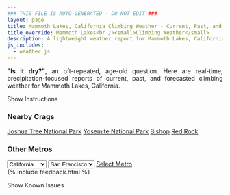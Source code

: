 ```yaml
---
### THIS FILE IS AUTO-GENERATED - DO NOT EDIT ###
layout: page
title: Mammoth Lakes, California Climbing Weather - Current, Past, and Forecasted Report
title_override: Mammoth Lakes<br /><small>Climbing Weather</small>
description: A lightweight weather report for Mammoth Lakes, California. Optimized for slow internet connections.
js_includes:
  - weather.js
---
```


<section class="measure center lh-copy f5-ns f6 ph2 mv4" style="text-align: justify;">
<strong>"Is it dry?"</strong>, an oft-repeated, age-old question. Here are real-time,
precipitation-focused reports of current, past, and forecasted climbing weather for Mammoth Lakes, California.
</section>

<p id="settings-toggle" class="mw5 b center tc hover-light-red black-70 pointer">Show Instructions</p>
<section id="settings" class="overflow-hidden" style="display:none;">
    <div class="mv2 ph2 center">
        <div class="fn f6 tc pv2">
            <p class="measure lh-copy center"><strong>Show/hide hourly forecasts</strong> by clicking the desired day.</p>
            <hr class="mw5 p0 mv2 o-60 b0 bt b--light-red light-red bg-light-red">
            <p class="measure lh-copy center"><strong>Current and Past conditions</strong> are measured by the nearest weather station. <strong>Forecast conditions</strong> are calculated and polled separately.</p>
            <hr class="mw5 p0 mv2 o-60 b0 bt b--light-red light-red bg-light-red">
            <p class="measure lh-copy center"><strong>Having issues?</strong> Try <a id="clear-cache" class="no-underline relative fancy-link light-red hover-light-red" href="#">clearing the local cache</a>.</p>
            <hr class="mw5 p0 mv2 o-60 b0 bt b--light-red light-red bg-light-red">
            <p class="measure lh-copy center">Weather data sourced from <a class="no-underline fancy-link relative light-red" target="_blank" href="https://www.weather.gov/documentation/services-web-api">weather.gov</a>.</p>
        </div>
    </div>
</section>
<section id="weather" data-crag="mammoth-lakes-california" class="mv4-ns mv3 ph2 center"></section>
<section id="nearby" class="tc lh-copy">
  <h3>Nearby Crags</h3>
<a class="nowrap no-underline fancy-link relative light-red mh3" href="/crags/joshua-tree-national-park-california-weather.html">Joshua Tree National Park</a>
<a class="nowrap no-underline fancy-link relative light-red mh3" href="/crags/yosemite-national-park-california-weather.html">Yosemite National Park</a>
<a class="nowrap no-underline fancy-link relative light-red mh3" href="/crags/bishop-california-weather.html">Bishop</a>
<a class="nowrap no-underline fancy-link relative light-red mh3" href="/crags/red-rock-nevada-weather.html">Red Rock</a>
</section>
<section id="nearby" class="tc lh-copy">
  <h3>Other Metros</h3>
  <select class="ma1 bg-near-white pa2" id="stateSel">
    <option value="Texas">Texas</option>
    <option value="Washington">Washington</option>
    <option value="Colorado">Colorado</option>
    <option value="Tennessee">Tennessee</option>
    <option value="Utah">Utah</option>
    <option value="California" selected>California</option>
  </select>
  <select class="ma1 bg-near-white pa2" id="citySel">
    <option value="San Francisco" selected>San Francisco</option>
    <option value="Los Angeles">Los Angeles</option>
  </select>
  <a id="selectMetro" class="f6 link dim ph3 pv2 ma1 dib white bg-light-red" href="/crags/san-francisco-california-weather.html">Select Metro</a>
  <script>
    var states = [];
    states["Texas"] = "Austin"
    states["Washington"] = "Seattle"
    states["Colorado"] = "Denver"
    states["Tennessee"] = "Nashville"
    states["Utah"] = "Salt Lake City"
    states["California"] = "San Francisco|Los Angeles"
  </script>
</section>
{% include feedback.html %}
<p id="issues-toggle" class="mw5 b center tc hover-light-red black-70 pointer">Show Known Issues</p>
<section id="issues" class="overflow-hidden tc f6">
</section>

<script>
  var weekly_REV_58_16 = {"updated":"2023-01-13T07:51:10+00:00","units":"us","forecastGenerator":"BaselineForecastGenerator","generatedAt":"2023-01-13T08:35:14+00:00","updateTime":"2023-01-13T07:51:10+00:00","validTimes":"2023-01-13T01:00:00+00:00/P7DT3H","elevation":{"unitCode":"wmoUnit:m","value":2411.8824},"periods":[{"number":1,"name":"Overnight","startTime":"2023-01-13T00:00:00-08:00","endTime":"2023-01-13T06:00:00-08:00","isDaytime":false,"temperature":28,"temperatureUnit":"F","temperatureTrend":null,"windSpeed":"10 to 15 mph","windDirection":"SW","icon":"https://api.weather.gov/icons/land/night/bkn?size=medium","shortForecast":"Mostly Cloudy","detailedForecast":"Mostly cloudy, with a low around 28. Southwest wind 10 to 15 mph, with gusts as high as 25 mph."},{"number":2,"name":"Friday","startTime":"2023-01-13T06:00:00-08:00","endTime":"2023-01-13T18:00:00-08:00","isDaytime":true,"temperature":40,"temperatureUnit":"F","temperatureTrend":"falling","windSpeed":"15 to 20 mph","windDirection":"SW","icon":"https://api.weather.gov/icons/land/day/snow,20/snow,60?size=medium","shortForecast":"Light Snow Likely","detailedForecast":"Snow likely after 10am. Partly sunny. High near 40, with temperatures falling to around 32 in the afternoon. Southwest wind 15 to 20 mph, with gusts as high as 35 mph. Chance of precipitation is 60%. New snow accumulation of 1 to 2 inches possible."},{"number":3,"name":"Friday Night","startTime":"2023-01-13T18:00:00-08:00","endTime":"2023-01-14T06:00:00-08:00","isDaytime":false,"temperature":25,"temperatureUnit":"F","temperatureTrend":null,"windSpeed":"20 to 25 mph","windDirection":"SW","icon":"https://api.weather.gov/icons/land/night/snow,60?size=medium","shortForecast":"Light Snow Likely","detailedForecast":"Snow likely. Mostly cloudy, with a low around 25. Southwest wind 20 to 25 mph, with gusts as high as 40 mph. Chance of precipitation is 60%. New snow accumulation of 2 to 4 inches possible."},{"number":4,"name":"Saturday","startTime":"2023-01-14T06:00:00-08:00","endTime":"2023-01-14T18:00:00-08:00","isDaytime":true,"temperature":34,"temperatureUnit":"F","temperatureTrend":null,"windSpeed":"15 to 20 mph","windDirection":"SW","icon":"https://api.weather.gov/icons/land/day/snow,80/snow,90?size=medium","shortForecast":"Heavy Snow","detailedForecast":"Snow. Mostly cloudy, with a high near 34. Southwest wind 15 to 20 mph, with gusts as high as 35 mph. Chance of precipitation is 90%. New snow accumulation of 10 to 14 inches possible."},{"number":5,"name":"Saturday Night","startTime":"2023-01-14T18:00:00-08:00","endTime":"2023-01-15T06:00:00-08:00","isDaytime":false,"temperature":19,"temperatureUnit":"F","temperatureTrend":null,"windSpeed":"15 to 20 mph","windDirection":"SW","icon":"https://api.weather.gov/icons/land/night/snow,90/snow,70?size=medium","shortForecast":"Heavy Snow","detailedForecast":"Snow. Mostly cloudy, with a low around 19. Southwest wind 15 to 20 mph, with gusts as high as 35 mph. Chance of precipitation is 90%. New snow accumulation of 6 to 10 inches possible."},{"number":6,"name":"Sunday","startTime":"2023-01-15T06:00:00-08:00","endTime":"2023-01-15T18:00:00-08:00","isDaytime":true,"temperature":29,"temperatureUnit":"F","temperatureTrend":null,"windSpeed":"15 to 20 mph","windDirection":"SW","icon":"https://api.weather.gov/icons/land/day/snow,70?size=medium","shortForecast":"Light Snow Likely","detailedForecast":"Snow likely. Mostly cloudy, with a high near 29. Southwest wind 15 to 20 mph, with gusts as high as 35 mph. Chance of precipitation is 70%. New snow accumulation of 1 to 3 inches possible."},{"number":7,"name":"Sunday Night","startTime":"2023-01-15T18:00:00-08:00","endTime":"2023-01-16T06:00:00-08:00","isDaytime":false,"temperature":21,"temperatureUnit":"F","temperatureTrend":null,"windSpeed":"15 to 20 mph","windDirection":"SW","icon":"https://api.weather.gov/icons/land/night/snow,80?size=medium","shortForecast":"Heavy Snow","detailedForecast":"Snow. Mostly cloudy, with a low around 21. Chance of precipitation is 80%. New snow accumulation of 8 to 12 inches possible."},{"number":8,"name":"M.L. King Jr. Day","startTime":"2023-01-16T06:00:00-08:00","endTime":"2023-01-16T18:00:00-08:00","isDaytime":true,"temperature":31,"temperatureUnit":"F","temperatureTrend":null,"windSpeed":"15 to 20 mph","windDirection":"SW","icon":"https://api.weather.gov/icons/land/day/snow?size=medium","shortForecast":"Heavy Snow","detailedForecast":"Snow. Mostly cloudy, with a high near 31. New snow accumulation of 8 to 12 inches possible."},{"number":9,"name":"Monday Night","startTime":"2023-01-16T18:00:00-08:00","endTime":"2023-01-17T06:00:00-08:00","isDaytime":false,"temperature":16,"temperatureUnit":"F","temperatureTrend":null,"windSpeed":"10 to 15 mph","windDirection":"SW","icon":"https://api.weather.gov/icons/land/night/snow?size=medium","shortForecast":"Snow Likely","detailedForecast":"Snow likely. Mostly cloudy, with a low around 16. New snow accumulation of 1 to 2 inches possible."},{"number":10,"name":"Tuesday","startTime":"2023-01-17T06:00:00-08:00","endTime":"2023-01-17T18:00:00-08:00","isDaytime":true,"temperature":30,"temperatureUnit":"F","temperatureTrend":null,"windSpeed":"10 mph","windDirection":"W","icon":"https://api.weather.gov/icons/land/day/snow?size=medium","shortForecast":"Chance Light Snow","detailedForecast":"A chance of snow before 4pm. Partly sunny, with a high near 30."},{"number":11,"name":"Tuesday Night","startTime":"2023-01-17T18:00:00-08:00","endTime":"2023-01-18T06:00:00-08:00","isDaytime":false,"temperature":13,"temperatureUnit":"F","temperatureTrend":null,"windSpeed":"10 mph","windDirection":"SW","icon":"https://api.weather.gov/icons/land/night/sct/snow?size=medium","shortForecast":"Partly Cloudy then Slight Chance Light Snow","detailedForecast":"A slight chance of snow after 4am. Partly cloudy, with a low around 13."},{"number":12,"name":"Wednesday","startTime":"2023-01-18T06:00:00-08:00","endTime":"2023-01-18T18:00:00-08:00","isDaytime":true,"temperature":33,"temperatureUnit":"F","temperatureTrend":null,"windSpeed":"10 to 15 mph","windDirection":"SW","icon":"https://api.weather.gov/icons/land/day/snow?size=medium","shortForecast":"Chance Light Snow","detailedForecast":"A chance of snow. Partly sunny, with a high near 33. New snow accumulation of less than one inch possible."},{"number":13,"name":"Wednesday Night","startTime":"2023-01-18T18:00:00-08:00","endTime":"2023-01-19T06:00:00-08:00","isDaytime":false,"temperature":15,"temperatureUnit":"F","temperatureTrend":null,"windSpeed":"10 to 15 mph","windDirection":"SW","icon":"https://api.weather.gov/icons/land/night/snow?size=medium","shortForecast":"Chance Light Snow","detailedForecast":"A chance of snow. Mostly cloudy, with a low around 15."},{"number":14,"name":"Thursday","startTime":"2023-01-19T06:00:00-08:00","endTime":"2023-01-19T18:00:00-08:00","isDaytime":true,"temperature":31,"temperatureUnit":"F","temperatureTrend":null,"windSpeed":"10 to 15 mph","windDirection":"W","icon":"https://api.weather.gov/icons/land/day/snow/sct?size=medium","shortForecast":"Slight Chance Light Snow then Mostly Sunny","detailedForecast":"A slight chance of snow before 10am. Mostly sunny, with a high near 31."}]}
  var hourly_REV_58_16 = {"@context":["https://geojson.org/geojson-ld/geojson-context.jsonld",{"@version":"1.1","wx":"https://api.weather.gov/ontology#","geo":"http://www.opengis.net/ont/geosparql#","unit":"http://codes.wmo.int/common/unit/","@vocab":"https://api.weather.gov/ontology#"}],"type":"Feature","geometry":{"type":"Polygon","coordinates":[[[-118.9841824,37.6465059],[-118.9792353,37.6245903],[-118.9515481,37.6285075],[-118.9564896,37.650423499999995],[-118.9841824,37.6465059]]]},"properties":{"updated":"2023-01-13T07:51:10+00:00","units":"us","forecastGenerator":"HourlyForecastGenerator","generatedAt":"2023-01-13T08:35:15+00:00","updateTime":"2023-01-13T07:51:10+00:00","validTimes":"2023-01-13T01:00:00+00:00/P7DT3H","elevation":{"unitCode":"wmoUnit:m","value":2411.8824},"periods":[{"number":1,"name":"","startTime":"2023-01-13T00:00:00-08:00","endTime":"2023-01-13T01:00:00-08:00","isDaytime":false,"temperature":29,"temperatureUnit":"F","temperatureTrend":null,"windSpeed":"10 mph","windDirection":"W","icon":"https://api.weather.gov/icons/land/night/bkn?size=small","shortForecast":"Mostly Cloudy","detailedForecast":""},{"number":2,"name":"","startTime":"2023-01-13T01:00:00-08:00","endTime":"2023-01-13T02:00:00-08:00","isDaytime":false,"temperature":30,"temperatureUnit":"F","temperatureTrend":null,"windSpeed":"15 mph","windDirection":"SW","icon":"https://api.weather.gov/icons/land/night/bkn?size=small","shortForecast":"Mostly Cloudy","detailedForecast":""},{"number":3,"name":"","startTime":"2023-01-13T02:00:00-08:00","endTime":"2023-01-13T03:00:00-08:00","isDaytime":false,"temperature":31,"temperatureUnit":"F","temperatureTrend":null,"windSpeed":"15 mph","windDirection":"SW","icon":"https://api.weather.gov/icons/land/night/bkn?size=small","shortForecast":"Mostly Cloudy","detailedForecast":""},{"number":4,"name":"","startTime":"2023-01-13T03:00:00-08:00","endTime":"2023-01-13T04:00:00-08:00","isDaytime":false,"temperature":30,"temperatureUnit":"F","temperatureTrend":null,"windSpeed":"15 mph","windDirection":"SW","icon":"https://api.weather.gov/icons/land/night/bkn?size=small","shortForecast":"Mostly Cloudy","detailedForecast":""},{"number":5,"name":"","startTime":"2023-01-13T04:00:00-08:00","endTime":"2023-01-13T05:00:00-08:00","isDaytime":false,"temperature":32,"temperatureUnit":"F","temperatureTrend":null,"windSpeed":"15 mph","windDirection":"SW","icon":"https://api.weather.gov/icons/land/night/bkn?size=small","shortForecast":"Mostly Cloudy","detailedForecast":""},{"number":6,"name":"","startTime":"2023-01-13T05:00:00-08:00","endTime":"2023-01-13T06:00:00-08:00","isDaytime":false,"temperature":31,"temperatureUnit":"F","temperatureTrend":null,"windSpeed":"15 mph","windDirection":"SW","icon":"https://api.weather.gov/icons/land/night/bkn?size=small","shortForecast":"Mostly Cloudy","detailedForecast":""},{"number":7,"name":"","startTime":"2023-01-13T06:00:00-08:00","endTime":"2023-01-13T07:00:00-08:00","isDaytime":true,"temperature":31,"temperatureUnit":"F","temperatureTrend":null,"windSpeed":"15 mph","windDirection":"SW","icon":"https://api.weather.gov/icons/land/day/bkn?size=small","shortForecast":"Partly Sunny","detailedForecast":""},{"number":8,"name":"","startTime":"2023-01-13T07:00:00-08:00","endTime":"2023-01-13T08:00:00-08:00","isDaytime":true,"temperature":31,"temperatureUnit":"F","temperatureTrend":null,"windSpeed":"15 mph","windDirection":"SW","icon":"https://api.weather.gov/icons/land/day/bkn?size=small","shortForecast":"Partly Sunny","detailedForecast":""},{"number":9,"name":"","startTime":"2023-01-13T08:00:00-08:00","endTime":"2023-01-13T09:00:00-08:00","isDaytime":true,"temperature":32,"temperatureUnit":"F","temperatureTrend":null,"windSpeed":"15 mph","windDirection":"SW","icon":"https://api.weather.gov/icons/land/day/bkn?size=small","shortForecast":"Partly Sunny","detailedForecast":""},{"number":10,"name":"","startTime":"2023-01-13T09:00:00-08:00","endTime":"2023-01-13T10:00:00-08:00","isDaytime":true,"temperature":35,"temperatureUnit":"F","temperatureTrend":null,"windSpeed":"15 mph","windDirection":"SW","icon":"https://api.weather.gov/icons/land/day/bkn?size=small","shortForecast":"Partly Sunny","detailedForecast":""},{"number":11,"name":"","startTime":"2023-01-13T10:00:00-08:00","endTime":"2023-01-13T11:00:00-08:00","isDaytime":true,"temperature":38,"temperatureUnit":"F","temperatureTrend":null,"windSpeed":"20 mph","windDirection":"SW","icon":"https://api.weather.gov/icons/land/day/snow?size=small","shortForecast":"Slight Chance Light Snow","detailedForecast":""},{"number":12,"name":"","startTime":"2023-01-13T11:00:00-08:00","endTime":"2023-01-13T12:00:00-08:00","isDaytime":true,"temperature":38,"temperatureUnit":"F","temperatureTrend":null,"windSpeed":"20 mph","windDirection":"SW","icon":"https://api.weather.gov/icons/land/day/snow?size=small","shortForecast":"Slight Chance Light Snow","detailedForecast":""},{"number":13,"name":"","startTime":"2023-01-13T12:00:00-08:00","endTime":"2023-01-13T13:00:00-08:00","isDaytime":true,"temperature":38,"temperatureUnit":"F","temperatureTrend":null,"windSpeed":"20 mph","windDirection":"SW","icon":"https://api.weather.gov/icons/land/day/snow?size=small","shortForecast":"Slight Chance Light Snow","detailedForecast":""},{"number":14,"name":"","startTime":"2023-01-13T13:00:00-08:00","endTime":"2023-01-13T14:00:00-08:00","isDaytime":true,"temperature":39,"temperatureUnit":"F","temperatureTrend":null,"windSpeed":"20 mph","windDirection":"SW","icon":"https://api.weather.gov/icons/land/day/snow?size=small","shortForecast":"Chance Light Snow","detailedForecast":""},{"number":15,"name":"","startTime":"2023-01-13T14:00:00-08:00","endTime":"2023-01-13T15:00:00-08:00","isDaytime":true,"temperature":37,"temperatureUnit":"F","temperatureTrend":null,"windSpeed":"20 mph","windDirection":"SW","icon":"https://api.weather.gov/icons/land/day/snow?size=small","shortForecast":"Chance Light Snow","detailedForecast":""},{"number":16,"name":"","startTime":"2023-01-13T15:00:00-08:00","endTime":"2023-01-13T16:00:00-08:00","isDaytime":true,"temperature":37,"temperatureUnit":"F","temperatureTrend":null,"windSpeed":"20 mph","windDirection":"SW","icon":"https://api.weather.gov/icons/land/day/snow?size=small","shortForecast":"Chance Light Snow","detailedForecast":""},{"number":17,"name":"","startTime":"2023-01-13T16:00:00-08:00","endTime":"2023-01-13T17:00:00-08:00","isDaytime":true,"temperature":35,"temperatureUnit":"F","temperatureTrend":null,"windSpeed":"20 mph","windDirection":"SW","icon":"https://api.weather.gov/icons/land/day/snow?size=small","shortForecast":"Light Snow Likely","detailedForecast":""},{"number":18,"name":"","startTime":"2023-01-13T17:00:00-08:00","endTime":"2023-01-13T18:00:00-08:00","isDaytime":true,"temperature":32,"temperatureUnit":"F","temperatureTrend":null,"windSpeed":"20 mph","windDirection":"SW","icon":"https://api.weather.gov/icons/land/day/snow?size=small","shortForecast":"Light Snow Likely","detailedForecast":""},{"number":19,"name":"","startTime":"2023-01-13T18:00:00-08:00","endTime":"2023-01-13T19:00:00-08:00","isDaytime":false,"temperature":31,"temperatureUnit":"F","temperatureTrend":null,"windSpeed":"20 mph","windDirection":"SW","icon":"https://api.weather.gov/icons/land/night/snow?size=small","shortForecast":"Light Snow Likely","detailedForecast":""},{"number":20,"name":"","startTime":"2023-01-13T19:00:00-08:00","endTime":"2023-01-13T20:00:00-08:00","isDaytime":false,"temperature":30,"temperatureUnit":"F","temperatureTrend":null,"windSpeed":"20 mph","windDirection":"SW","icon":"https://api.weather.gov/icons/land/night/snow?size=small","shortForecast":"Light Snow Likely","detailedForecast":""},{"number":21,"name":"","startTime":"2023-01-13T20:00:00-08:00","endTime":"2023-01-13T21:00:00-08:00","isDaytime":false,"temperature":30,"temperatureUnit":"F","temperatureTrend":null,"windSpeed":"20 mph","windDirection":"SW","icon":"https://api.weather.gov/icons/land/night/snow?size=small","shortForecast":"Light Snow Likely","detailedForecast":""},{"number":22,"name":"","startTime":"2023-01-13T21:00:00-08:00","endTime":"2023-01-13T22:00:00-08:00","isDaytime":false,"temperature":30,"temperatureUnit":"F","temperatureTrend":null,"windSpeed":"20 mph","windDirection":"SW","icon":"https://api.weather.gov/icons/land/night/snow?size=small","shortForecast":"Light Snow Likely","detailedForecast":""},{"number":23,"name":"","startTime":"2023-01-13T22:00:00-08:00","endTime":"2023-01-13T23:00:00-08:00","isDaytime":false,"temperature":30,"temperatureUnit":"F","temperatureTrend":null,"windSpeed":"25 mph","windDirection":"SW","icon":"https://api.weather.gov/icons/land/night/snow?size=small","shortForecast":"Chance Light Snow","detailedForecast":""},{"number":24,"name":"","startTime":"2023-01-13T23:00:00-08:00","endTime":"2023-01-14T00:00:00-08:00","isDaytime":false,"temperature":30,"temperatureUnit":"F","temperatureTrend":null,"windSpeed":"25 mph","windDirection":"SW","icon":"https://api.weather.gov/icons/land/night/snow?size=small","shortForecast":"Chance Light Snow","detailedForecast":""},{"number":25,"name":"","startTime":"2023-01-14T00:00:00-08:00","endTime":"2023-01-14T01:00:00-08:00","isDaytime":false,"temperature":29,"temperatureUnit":"F","temperatureTrend":null,"windSpeed":"25 mph","windDirection":"SW","icon":"https://api.weather.gov/icons/land/night/snow?size=small","shortForecast":"Chance Light Snow","detailedForecast":""},{"number":26,"name":"","startTime":"2023-01-14T01:00:00-08:00","endTime":"2023-01-14T02:00:00-08:00","isDaytime":false,"temperature":29,"temperatureUnit":"F","temperatureTrend":null,"windSpeed":"25 mph","windDirection":"SW","icon":"https://api.weather.gov/icons/land/night/snow?size=small","shortForecast":"Chance Light Snow","detailedForecast":""},{"number":27,"name":"","startTime":"2023-01-14T02:00:00-08:00","endTime":"2023-01-14T03:00:00-08:00","isDaytime":false,"temperature":28,"temperatureUnit":"F","temperatureTrend":null,"windSpeed":"25 mph","windDirection":"SW","icon":"https://api.weather.gov/icons/land/night/snow?size=small","shortForecast":"Chance Light Snow","detailedForecast":""},{"number":28,"name":"","startTime":"2023-01-14T03:00:00-08:00","endTime":"2023-01-14T04:00:00-08:00","isDaytime":false,"temperature":28,"temperatureUnit":"F","temperatureTrend":null,"windSpeed":"25 mph","windDirection":"SW","icon":"https://api.weather.gov/icons/land/night/snow?size=small","shortForecast":"Chance Light Snow","detailedForecast":""},{"number":29,"name":"","startTime":"2023-01-14T04:00:00-08:00","endTime":"2023-01-14T05:00:00-08:00","isDaytime":false,"temperature":27,"temperatureUnit":"F","temperatureTrend":null,"windSpeed":"20 mph","windDirection":"SW","icon":"https://api.weather.gov/icons/land/night/snow?size=small","shortForecast":"Light Snow Likely","detailedForecast":""},{"number":30,"name":"","startTime":"2023-01-14T05:00:00-08:00","endTime":"2023-01-14T06:00:00-08:00","isDaytime":false,"temperature":26,"temperatureUnit":"F","temperatureTrend":null,"windSpeed":"20 mph","windDirection":"SW","icon":"https://api.weather.gov/icons/land/night/snow?size=small","shortForecast":"Light Snow Likely","detailedForecast":""},{"number":31,"name":"","startTime":"2023-01-14T06:00:00-08:00","endTime":"2023-01-14T07:00:00-08:00","isDaytime":true,"temperature":26,"temperatureUnit":"F","temperatureTrend":null,"windSpeed":"20 mph","windDirection":"SW","icon":"https://api.weather.gov/icons/land/day/snow?size=small","shortForecast":"Light Snow Likely","detailedForecast":""},{"number":32,"name":"","startTime":"2023-01-14T07:00:00-08:00","endTime":"2023-01-14T08:00:00-08:00","isDaytime":true,"temperature":26,"temperatureUnit":"F","temperatureTrend":null,"windSpeed":"15 mph","windDirection":"SW","icon":"https://api.weather.gov/icons/land/day/snow?size=small","shortForecast":"Light Snow Likely","detailedForecast":""},{"number":33,"name":"","startTime":"2023-01-14T08:00:00-08:00","endTime":"2023-01-14T09:00:00-08:00","isDaytime":true,"temperature":27,"temperatureUnit":"F","temperatureTrend":null,"windSpeed":"15 mph","windDirection":"SW","icon":"https://api.weather.gov/icons/land/day/snow?size=small","shortForecast":"Light Snow Likely","detailedForecast":""},{"number":34,"name":"","startTime":"2023-01-14T09:00:00-08:00","endTime":"2023-01-14T10:00:00-08:00","isDaytime":true,"temperature":29,"temperatureUnit":"F","temperatureTrend":null,"windSpeed":"15 mph","windDirection":"SW","icon":"https://api.weather.gov/icons/land/day/snow?size=small","shortForecast":"Light Snow Likely","detailedForecast":""},{"number":35,"name":"","startTime":"2023-01-14T10:00:00-08:00","endTime":"2023-01-14T11:00:00-08:00","isDaytime":true,"temperature":31,"temperatureUnit":"F","temperatureTrend":null,"windSpeed":"15 mph","windDirection":"SW","icon":"https://api.weather.gov/icons/land/day/snow?size=small","shortForecast":"Heavy Snow","detailedForecast":""},{"number":36,"name":"","startTime":"2023-01-14T11:00:00-08:00","endTime":"2023-01-14T12:00:00-08:00","isDaytime":true,"temperature":32,"temperatureUnit":"F","temperatureTrend":null,"windSpeed":"15 mph","windDirection":"SW","icon":"https://api.weather.gov/icons/land/day/snow?size=small","shortForecast":"Heavy Snow","detailedForecast":""},{"number":37,"name":"","startTime":"2023-01-14T12:00:00-08:00","endTime":"2023-01-14T13:00:00-08:00","isDaytime":true,"temperature":34,"temperatureUnit":"F","temperatureTrend":null,"windSpeed":"15 mph","windDirection":"SW","icon":"https://api.weather.gov/icons/land/day/snow?size=small","shortForecast":"Heavy Snow","detailedForecast":""},{"number":38,"name":"","startTime":"2023-01-14T13:00:00-08:00","endTime":"2023-01-14T14:00:00-08:00","isDaytime":true,"temperature":34,"temperatureUnit":"F","temperatureTrend":null,"windSpeed":"20 mph","windDirection":"SW","icon":"https://api.weather.gov/icons/land/day/snow?size=small","shortForecast":"Heavy Snow","detailedForecast":""},{"number":39,"name":"","startTime":"2023-01-14T14:00:00-08:00","endTime":"2023-01-14T15:00:00-08:00","isDaytime":true,"temperature":34,"temperatureUnit":"F","temperatureTrend":null,"windSpeed":"20 mph","windDirection":"SW","icon":"https://api.weather.gov/icons/land/day/snow?size=small","shortForecast":"Heavy Snow","detailedForecast":""},{"number":40,"name":"","startTime":"2023-01-14T15:00:00-08:00","endTime":"2023-01-14T16:00:00-08:00","isDaytime":true,"temperature":33,"temperatureUnit":"F","temperatureTrend":null,"windSpeed":"20 mph","windDirection":"SW","icon":"https://api.weather.gov/icons/land/day/snow?size=small","shortForecast":"Heavy Snow","detailedForecast":""},{"number":41,"name":"","startTime":"2023-01-14T16:00:00-08:00","endTime":"2023-01-14T17:00:00-08:00","isDaytime":true,"temperature":32,"temperatureUnit":"F","temperatureTrend":null,"windSpeed":"15 mph","windDirection":"SW","icon":"https://api.weather.gov/icons/land/day/snow?size=small","shortForecast":"Heavy Snow","detailedForecast":""},{"number":42,"name":"","startTime":"2023-01-14T17:00:00-08:00","endTime":"2023-01-14T18:00:00-08:00","isDaytime":true,"temperature":31,"temperatureUnit":"F","temperatureTrend":null,"windSpeed":"15 mph","windDirection":"SW","icon":"https://api.weather.gov/icons/land/day/snow?size=small","shortForecast":"Heavy Snow","detailedForecast":""},{"number":43,"name":"","startTime":"2023-01-14T18:00:00-08:00","endTime":"2023-01-14T19:00:00-08:00","isDaytime":false,"temperature":30,"temperatureUnit":"F","temperatureTrend":null,"windSpeed":"15 mph","windDirection":"SW","icon":"https://api.weather.gov/icons/land/night/snow?size=small","shortForecast":"Heavy Snow","detailedForecast":""},{"number":44,"name":"","startTime":"2023-01-14T19:00:00-08:00","endTime":"2023-01-14T20:00:00-08:00","isDaytime":false,"temperature":29,"temperatureUnit":"F","temperatureTrend":null,"windSpeed":"20 mph","windDirection":"SW","icon":"https://api.weather.gov/icons/land/night/snow?size=small","shortForecast":"Heavy Snow","detailedForecast":""},{"number":45,"name":"","startTime":"2023-01-14T20:00:00-08:00","endTime":"2023-01-14T21:00:00-08:00","isDaytime":false,"temperature":28,"temperatureUnit":"F","temperatureTrend":null,"windSpeed":"20 mph","windDirection":"SW","icon":"https://api.weather.gov/icons/land/night/snow?size=small","shortForecast":"Heavy Snow","detailedForecast":""},{"number":46,"name":"","startTime":"2023-01-14T21:00:00-08:00","endTime":"2023-01-14T22:00:00-08:00","isDaytime":false,"temperature":28,"temperatureUnit":"F","temperatureTrend":null,"windSpeed":"20 mph","windDirection":"SW","icon":"https://api.weather.gov/icons/land/night/snow?size=small","shortForecast":"Heavy Snow","detailedForecast":""},{"number":47,"name":"","startTime":"2023-01-14T22:00:00-08:00","endTime":"2023-01-14T23:00:00-08:00","isDaytime":false,"temperature":27,"temperatureUnit":"F","temperatureTrend":null,"windSpeed":"20 mph","windDirection":"SW","icon":"https://api.weather.gov/icons/land/night/snow?size=small","shortForecast":"Snow Likely","detailedForecast":""},{"number":48,"name":"","startTime":"2023-01-14T23:00:00-08:00","endTime":"2023-01-15T00:00:00-08:00","isDaytime":false,"temperature":26,"temperatureUnit":"F","temperatureTrend":null,"windSpeed":"20 mph","windDirection":"SW","icon":"https://api.weather.gov/icons/land/night/snow?size=small","shortForecast":"Snow Likely","detailedForecast":""},{"number":49,"name":"","startTime":"2023-01-15T00:00:00-08:00","endTime":"2023-01-15T01:00:00-08:00","isDaytime":false,"temperature":26,"temperatureUnit":"F","temperatureTrend":null,"windSpeed":"20 mph","windDirection":"SW","icon":"https://api.weather.gov/icons/land/night/snow?size=small","shortForecast":"Snow Likely","detailedForecast":""},{"number":50,"name":"","startTime":"2023-01-15T01:00:00-08:00","endTime":"2023-01-15T02:00:00-08:00","isDaytime":false,"temperature":25,"temperatureUnit":"F","temperatureTrend":null,"windSpeed":"20 mph","windDirection":"SW","icon":"https://api.weather.gov/icons/land/night/snow?size=small","shortForecast":"Snow Likely","detailedForecast":""},{"number":51,"name":"","startTime":"2023-01-15T02:00:00-08:00","endTime":"2023-01-15T03:00:00-08:00","isDaytime":false,"temperature":24,"temperatureUnit":"F","temperatureTrend":null,"windSpeed":"20 mph","windDirection":"SW","icon":"https://api.weather.gov/icons/land/night/snow?size=small","shortForecast":"Snow Likely","detailedForecast":""},{"number":52,"name":"","startTime":"2023-01-15T03:00:00-08:00","endTime":"2023-01-15T04:00:00-08:00","isDaytime":false,"temperature":24,"temperatureUnit":"F","temperatureTrend":null,"windSpeed":"20 mph","windDirection":"SW","icon":"https://api.weather.gov/icons/land/night/snow?size=small","shortForecast":"Snow Likely","detailedForecast":""},{"number":53,"name":"","startTime":"2023-01-15T04:00:00-08:00","endTime":"2023-01-15T05:00:00-08:00","isDaytime":false,"temperature":23,"temperatureUnit":"F","temperatureTrend":null,"windSpeed":"20 mph","windDirection":"SW","icon":"https://api.weather.gov/icons/land/night/snow?size=small","shortForecast":"Light Snow Likely","detailedForecast":""},{"number":54,"name":"","startTime":"2023-01-15T05:00:00-08:00","endTime":"2023-01-15T06:00:00-08:00","isDaytime":false,"temperature":22,"temperatureUnit":"F","temperatureTrend":null,"windSpeed":"20 mph","windDirection":"SW","icon":"https://api.weather.gov/icons/land/night/snow?size=small","shortForecast":"Light Snow Likely","detailedForecast":""},{"number":55,"name":"","startTime":"2023-01-15T06:00:00-08:00","endTime":"2023-01-15T07:00:00-08:00","isDaytime":true,"temperature":20,"temperatureUnit":"F","temperatureTrend":null,"windSpeed":"20 mph","windDirection":"SW","icon":"https://api.weather.gov/icons/land/day/snow?size=small","shortForecast":"Light Snow Likely","detailedForecast":""},{"number":56,"name":"","startTime":"2023-01-15T07:00:00-08:00","endTime":"2023-01-15T08:00:00-08:00","isDaytime":true,"temperature":20,"temperatureUnit":"F","temperatureTrend":null,"windSpeed":"20 mph","windDirection":"SW","icon":"https://api.weather.gov/icons/land/day/snow?size=small","shortForecast":"Light Snow Likely","detailedForecast":""},{"number":57,"name":"","startTime":"2023-01-15T08:00:00-08:00","endTime":"2023-01-15T09:00:00-08:00","isDaytime":true,"temperature":21,"temperatureUnit":"F","temperatureTrend":null,"windSpeed":"20 mph","windDirection":"SW","icon":"https://api.weather.gov/icons/land/day/snow?size=small","shortForecast":"Light Snow Likely","detailedForecast":""},{"number":58,"name":"","startTime":"2023-01-15T09:00:00-08:00","endTime":"2023-01-15T10:00:00-08:00","isDaytime":true,"temperature":24,"temperatureUnit":"F","temperatureTrend":null,"windSpeed":"20 mph","windDirection":"SW","icon":"https://api.weather.gov/icons/land/day/snow?size=small","shortForecast":"Light Snow Likely","detailedForecast":""},{"number":59,"name":"","startTime":"2023-01-15T10:00:00-08:00","endTime":"2023-01-15T11:00:00-08:00","isDaytime":true,"temperature":26,"temperatureUnit":"F","temperatureTrend":null,"windSpeed":"15 mph","windDirection":"SW","icon":"https://api.weather.gov/icons/land/day/snow?size=small","shortForecast":"Light Snow Likely","detailedForecast":""},{"number":60,"name":"","startTime":"2023-01-15T11:00:00-08:00","endTime":"2023-01-15T12:00:00-08:00","isDaytime":true,"temperature":28,"temperatureUnit":"F","temperatureTrend":null,"windSpeed":"15 mph","windDirection":"SW","icon":"https://api.weather.gov/icons/land/day/snow?size=small","shortForecast":"Light Snow Likely","detailedForecast":""},{"number":61,"name":"","startTime":"2023-01-15T12:00:00-08:00","endTime":"2023-01-15T13:00:00-08:00","isDaytime":true,"temperature":29,"temperatureUnit":"F","temperatureTrend":null,"windSpeed":"15 mph","windDirection":"SW","icon":"https://api.weather.gov/icons/land/day/snow?size=small","shortForecast":"Light Snow Likely","detailedForecast":""},{"number":62,"name":"","startTime":"2023-01-15T13:00:00-08:00","endTime":"2023-01-15T14:00:00-08:00","isDaytime":true,"temperature":29,"temperatureUnit":"F","temperatureTrend":null,"windSpeed":"20 mph","windDirection":"SW","icon":"https://api.weather.gov/icons/land/day/snow?size=small","shortForecast":"Light Snow Likely","detailedForecast":""},{"number":63,"name":"","startTime":"2023-01-15T14:00:00-08:00","endTime":"2023-01-15T15:00:00-08:00","isDaytime":true,"temperature":28,"temperatureUnit":"F","temperatureTrend":null,"windSpeed":"20 mph","windDirection":"SW","icon":"https://api.weather.gov/icons/land/day/snow?size=small","shortForecast":"Light Snow Likely","detailedForecast":""},{"number":64,"name":"","startTime":"2023-01-15T15:00:00-08:00","endTime":"2023-01-15T16:00:00-08:00","isDaytime":true,"temperature":27,"temperatureUnit":"F","temperatureTrend":null,"windSpeed":"20 mph","windDirection":"SW","icon":"https://api.weather.gov/icons/land/day/snow?size=small","shortForecast":"Light Snow Likely","detailedForecast":""},{"number":65,"name":"","startTime":"2023-01-15T16:00:00-08:00","endTime":"2023-01-15T17:00:00-08:00","isDaytime":true,"temperature":26,"temperatureUnit":"F","temperatureTrend":null,"windSpeed":"15 mph","windDirection":"SW","icon":"https://api.weather.gov/icons/land/day/snow?size=small","shortForecast":"Light Snow Likely","detailedForecast":""},{"number":66,"name":"","startTime":"2023-01-15T17:00:00-08:00","endTime":"2023-01-15T18:00:00-08:00","isDaytime":true,"temperature":25,"temperatureUnit":"F","temperatureTrend":null,"windSpeed":"15 mph","windDirection":"SW","icon":"https://api.weather.gov/icons/land/day/snow?size=small","shortForecast":"Light Snow Likely","detailedForecast":""},{"number":67,"name":"","startTime":"2023-01-15T18:00:00-08:00","endTime":"2023-01-15T19:00:00-08:00","isDaytime":false,"temperature":24,"temperatureUnit":"F","temperatureTrend":null,"windSpeed":"15 mph","windDirection":"SW","icon":"https://api.weather.gov/icons/land/night/snow?size=small","shortForecast":"Light Snow Likely","detailedForecast":""},{"number":68,"name":"","startTime":"2023-01-15T19:00:00-08:00","endTime":"2023-01-15T20:00:00-08:00","isDaytime":false,"temperature":24,"temperatureUnit":"F","temperatureTrend":null,"windSpeed":"15 mph","windDirection":"SW","icon":"https://api.weather.gov/icons/land/night/snow?size=small","shortForecast":"Light Snow Likely","detailedForecast":""},{"number":69,"name":"","startTime":"2023-01-15T20:00:00-08:00","endTime":"2023-01-15T21:00:00-08:00","isDaytime":false,"temperature":24,"temperatureUnit":"F","temperatureTrend":null,"windSpeed":"15 mph","windDirection":"SW","icon":"https://api.weather.gov/icons/land/night/snow?size=small","shortForecast":"Light Snow Likely","detailedForecast":""},{"number":70,"name":"","startTime":"2023-01-15T21:00:00-08:00","endTime":"2023-01-15T22:00:00-08:00","isDaytime":false,"temperature":25,"temperatureUnit":"F","temperatureTrend":null,"windSpeed":"15 mph","windDirection":"SW","icon":"https://api.weather.gov/icons/land/night/snow?size=small","shortForecast":"Light Snow Likely","detailedForecast":""},{"number":71,"name":"","startTime":"2023-01-15T22:00:00-08:00","endTime":"2023-01-15T23:00:00-08:00","isDaytime":false,"temperature":25,"temperatureUnit":"F","temperatureTrend":null,"windSpeed":"15 mph","windDirection":"SW","icon":"https://api.weather.gov/icons/land/night/snow?size=small","shortForecast":"Heavy Snow","detailedForecast":""},{"number":72,"name":"","startTime":"2023-01-15T23:00:00-08:00","endTime":"2023-01-16T00:00:00-08:00","isDaytime":false,"temperature":25,"temperatureUnit":"F","temperatureTrend":null,"windSpeed":"15 mph","windDirection":"SW","icon":"https://api.weather.gov/icons/land/night/snow?size=small","shortForecast":"Heavy Snow","detailedForecast":""},{"number":73,"name":"","startTime":"2023-01-16T00:00:00-08:00","endTime":"2023-01-16T01:00:00-08:00","isDaytime":false,"temperature":25,"temperatureUnit":"F","temperatureTrend":null,"windSpeed":"15 mph","windDirection":"SW","icon":"https://api.weather.gov/icons/land/night/snow?size=small","shortForecast":"Heavy Snow","detailedForecast":""},{"number":74,"name":"","startTime":"2023-01-16T01:00:00-08:00","endTime":"2023-01-16T02:00:00-08:00","isDaytime":false,"temperature":25,"temperatureUnit":"F","temperatureTrend":null,"windSpeed":"15 mph","windDirection":"SW","icon":"https://api.weather.gov/icons/land/night/snow?size=small","shortForecast":"Heavy Snow","detailedForecast":""},{"number":75,"name":"","startTime":"2023-01-16T02:00:00-08:00","endTime":"2023-01-16T03:00:00-08:00","isDaytime":false,"temperature":25,"temperatureUnit":"F","temperatureTrend":null,"windSpeed":"15 mph","windDirection":"SW","icon":"https://api.weather.gov/icons/land/night/snow?size=small","shortForecast":"Heavy Snow","detailedForecast":""},{"number":76,"name":"","startTime":"2023-01-16T03:00:00-08:00","endTime":"2023-01-16T04:00:00-08:00","isDaytime":false,"temperature":26,"temperatureUnit":"F","temperatureTrend":null,"windSpeed":"15 mph","windDirection":"SW","icon":"https://api.weather.gov/icons/land/night/snow?size=small","shortForecast":"Heavy Snow","detailedForecast":""},{"number":77,"name":"","startTime":"2023-01-16T04:00:00-08:00","endTime":"2023-01-16T05:00:00-08:00","isDaytime":false,"temperature":26,"temperatureUnit":"F","temperatureTrend":null,"windSpeed":"20 mph","windDirection":"SW","icon":"https://api.weather.gov/icons/land/night/snow?size=small","shortForecast":"Heavy Snow","detailedForecast":""},{"number":78,"name":"","startTime":"2023-01-16T05:00:00-08:00","endTime":"2023-01-16T06:00:00-08:00","isDaytime":false,"temperature":26,"temperatureUnit":"F","temperatureTrend":null,"windSpeed":"20 mph","windDirection":"SW","icon":"https://api.weather.gov/icons/land/night/snow?size=small","shortForecast":"Heavy Snow","detailedForecast":""},{"number":79,"name":"","startTime":"2023-01-16T06:00:00-08:00","endTime":"2023-01-16T07:00:00-08:00","isDaytime":true,"temperature":25,"temperatureUnit":"F","temperatureTrend":null,"windSpeed":"20 mph","windDirection":"SW","icon":"https://api.weather.gov/icons/land/day/snow?size=small","shortForecast":"Heavy Snow","detailedForecast":""},{"number":80,"name":"","startTime":"2023-01-16T07:00:00-08:00","endTime":"2023-01-16T08:00:00-08:00","isDaytime":true,"temperature":25,"temperatureUnit":"F","temperatureTrend":null,"windSpeed":"20 mph","windDirection":"SW","icon":"https://api.weather.gov/icons/land/day/snow?size=small","shortForecast":"Heavy Snow","detailedForecast":""},{"number":81,"name":"","startTime":"2023-01-16T08:00:00-08:00","endTime":"2023-01-16T09:00:00-08:00","isDaytime":true,"temperature":26,"temperatureUnit":"F","temperatureTrend":null,"windSpeed":"20 mph","windDirection":"SW","icon":"https://api.weather.gov/icons/land/day/snow?size=small","shortForecast":"Heavy Snow","detailedForecast":""},{"number":82,"name":"","startTime":"2023-01-16T09:00:00-08:00","endTime":"2023-01-16T10:00:00-08:00","isDaytime":true,"temperature":28,"temperatureUnit":"F","temperatureTrend":null,"windSpeed":"20 mph","windDirection":"SW","icon":"https://api.weather.gov/icons/land/day/snow?size=small","shortForecast":"Heavy Snow","detailedForecast":""},{"number":83,"name":"","startTime":"2023-01-16T10:00:00-08:00","endTime":"2023-01-16T11:00:00-08:00","isDaytime":true,"temperature":29,"temperatureUnit":"F","temperatureTrend":null,"windSpeed":"20 mph","windDirection":"SW","icon":"https://api.weather.gov/icons/land/day/snow?size=small","shortForecast":"Heavy Snow","detailedForecast":""},{"number":84,"name":"","startTime":"2023-01-16T11:00:00-08:00","endTime":"2023-01-16T12:00:00-08:00","isDaytime":true,"temperature":30,"temperatureUnit":"F","temperatureTrend":null,"windSpeed":"20 mph","windDirection":"SW","icon":"https://api.weather.gov/icons/land/day/snow?size=small","shortForecast":"Heavy Snow","detailedForecast":""},{"number":85,"name":"","startTime":"2023-01-16T12:00:00-08:00","endTime":"2023-01-16T13:00:00-08:00","isDaytime":true,"temperature":30,"temperatureUnit":"F","temperatureTrend":null,"windSpeed":"20 mph","windDirection":"SW","icon":"https://api.weather.gov/icons/land/day/snow?size=small","shortForecast":"Heavy Snow","detailedForecast":""},{"number":86,"name":"","startTime":"2023-01-16T13:00:00-08:00","endTime":"2023-01-16T14:00:00-08:00","isDaytime":true,"temperature":30,"temperatureUnit":"F","temperatureTrend":null,"windSpeed":"20 mph","windDirection":"SW","icon":"https://api.weather.gov/icons/land/day/snow?size=small","shortForecast":"Heavy Snow","detailedForecast":""},{"number":87,"name":"","startTime":"2023-01-16T14:00:00-08:00","endTime":"2023-01-16T15:00:00-08:00","isDaytime":true,"temperature":30,"temperatureUnit":"F","temperatureTrend":null,"windSpeed":"20 mph","windDirection":"SW","icon":"https://api.weather.gov/icons/land/day/snow?size=small","shortForecast":"Heavy Snow","detailedForecast":""},{"number":88,"name":"","startTime":"2023-01-16T15:00:00-08:00","endTime":"2023-01-16T16:00:00-08:00","isDaytime":true,"temperature":29,"temperatureUnit":"F","temperatureTrend":null,"windSpeed":"20 mph","windDirection":"SW","icon":"https://api.weather.gov/icons/land/day/snow?size=small","shortForecast":"Heavy Snow","detailedForecast":""},{"number":89,"name":"","startTime":"2023-01-16T16:00:00-08:00","endTime":"2023-01-16T17:00:00-08:00","isDaytime":true,"temperature":28,"temperatureUnit":"F","temperatureTrend":null,"windSpeed":"15 mph","windDirection":"SW","icon":"https://api.weather.gov/icons/land/day/snow?size=small","shortForecast":"Snow Likely","detailedForecast":""},{"number":90,"name":"","startTime":"2023-01-16T17:00:00-08:00","endTime":"2023-01-16T18:00:00-08:00","isDaytime":true,"temperature":27,"temperatureUnit":"F","temperatureTrend":null,"windSpeed":"15 mph","windDirection":"SW","icon":"https://api.weather.gov/icons/land/day/snow?size=small","shortForecast":"Snow Likely","detailedForecast":""},{"number":91,"name":"","startTime":"2023-01-16T18:00:00-08:00","endTime":"2023-01-16T19:00:00-08:00","isDaytime":false,"temperature":26,"temperatureUnit":"F","temperatureTrend":null,"windSpeed":"15 mph","windDirection":"SW","icon":"https://api.weather.gov/icons/land/night/snow?size=small","shortForecast":"Snow Likely","detailedForecast":""},{"number":92,"name":"","startTime":"2023-01-16T19:00:00-08:00","endTime":"2023-01-16T20:00:00-08:00","isDaytime":false,"temperature":25,"temperatureUnit":"F","temperatureTrend":null,"windSpeed":"15 mph","windDirection":"SW","icon":"https://api.weather.gov/icons/land/night/snow?size=small","shortForecast":"Snow Likely","detailedForecast":""},{"number":93,"name":"","startTime":"2023-01-16T20:00:00-08:00","endTime":"2023-01-16T21:00:00-08:00","isDaytime":false,"temperature":24,"temperatureUnit":"F","temperatureTrend":null,"windSpeed":"15 mph","windDirection":"SW","icon":"https://api.weather.gov/icons/land/night/snow?size=small","shortForecast":"Snow Likely","detailedForecast":""},{"number":94,"name":"","startTime":"2023-01-16T21:00:00-08:00","endTime":"2023-01-16T22:00:00-08:00","isDaytime":false,"temperature":24,"temperatureUnit":"F","temperatureTrend":null,"windSpeed":"15 mph","windDirection":"SW","icon":"https://api.weather.gov/icons/land/night/snow?size=small","shortForecast":"Snow Likely","detailedForecast":""},{"number":95,"name":"","startTime":"2023-01-16T22:00:00-08:00","endTime":"2023-01-16T23:00:00-08:00","isDaytime":false,"temperature":23,"temperatureUnit":"F","temperatureTrend":null,"windSpeed":"10 mph","windDirection":"SW","icon":"https://api.weather.gov/icons/land/night/snow?size=small","shortForecast":"Chance Light Snow","detailedForecast":""},{"number":96,"name":"","startTime":"2023-01-16T23:00:00-08:00","endTime":"2023-01-17T00:00:00-08:00","isDaytime":false,"temperature":22,"temperatureUnit":"F","temperatureTrend":null,"windSpeed":"10 mph","windDirection":"SW","icon":"https://api.weather.gov/icons/land/night/snow?size=small","shortForecast":"Chance Light Snow","detailedForecast":""},{"number":97,"name":"","startTime":"2023-01-17T00:00:00-08:00","endTime":"2023-01-17T01:00:00-08:00","isDaytime":false,"temperature":22,"temperatureUnit":"F","temperatureTrend":null,"windSpeed":"10 mph","windDirection":"SW","icon":"https://api.weather.gov/icons/land/night/snow?size=small","shortForecast":"Chance Light Snow","detailedForecast":""},{"number":98,"name":"","startTime":"2023-01-17T01:00:00-08:00","endTime":"2023-01-17T02:00:00-08:00","isDaytime":false,"temperature":21,"temperatureUnit":"F","temperatureTrend":null,"windSpeed":"10 mph","windDirection":"SW","icon":"https://api.weather.gov/icons/land/night/snow?size=small","shortForecast":"Chance Light Snow","detailedForecast":""},{"number":99,"name":"","startTime":"2023-01-17T02:00:00-08:00","endTime":"2023-01-17T03:00:00-08:00","isDaytime":false,"temperature":20,"temperatureUnit":"F","temperatureTrend":null,"windSpeed":"10 mph","windDirection":"SW","icon":"https://api.weather.gov/icons/land/night/snow?size=small","shortForecast":"Chance Light Snow","detailedForecast":""},{"number":100,"name":"","startTime":"2023-01-17T03:00:00-08:00","endTime":"2023-01-17T04:00:00-08:00","isDaytime":false,"temperature":19,"temperatureUnit":"F","temperatureTrend":null,"windSpeed":"10 mph","windDirection":"SW","icon":"https://api.weather.gov/icons/land/night/snow?size=small","shortForecast":"Chance Light Snow","detailedForecast":""},{"number":101,"name":"","startTime":"2023-01-17T04:00:00-08:00","endTime":"2023-01-17T05:00:00-08:00","isDaytime":false,"temperature":18,"temperatureUnit":"F","temperatureTrend":null,"windSpeed":"10 mph","windDirection":"W","icon":"https://api.weather.gov/icons/land/night/snow?size=small","shortForecast":"Chance Light Snow","detailedForecast":""},{"number":102,"name":"","startTime":"2023-01-17T05:00:00-08:00","endTime":"2023-01-17T06:00:00-08:00","isDaytime":false,"temperature":17,"temperatureUnit":"F","temperatureTrend":null,"windSpeed":"10 mph","windDirection":"W","icon":"https://api.weather.gov/icons/land/night/snow?size=small","shortForecast":"Chance Light Snow","detailedForecast":""},{"number":103,"name":"","startTime":"2023-01-17T06:00:00-08:00","endTime":"2023-01-17T07:00:00-08:00","isDaytime":true,"temperature":16,"temperatureUnit":"F","temperatureTrend":null,"windSpeed":"10 mph","windDirection":"W","icon":"https://api.weather.gov/icons/land/day/snow?size=small","shortForecast":"Chance Light Snow","detailedForecast":""},{"number":104,"name":"","startTime":"2023-01-17T07:00:00-08:00","endTime":"2023-01-17T08:00:00-08:00","isDaytime":true,"temperature":17,"temperatureUnit":"F","temperatureTrend":null,"windSpeed":"10 mph","windDirection":"W","icon":"https://api.weather.gov/icons/land/day/snow?size=small","shortForecast":"Chance Light Snow","detailedForecast":""},{"number":105,"name":"","startTime":"2023-01-17T08:00:00-08:00","endTime":"2023-01-17T09:00:00-08:00","isDaytime":true,"temperature":20,"temperatureUnit":"F","temperatureTrend":null,"windSpeed":"10 mph","windDirection":"W","icon":"https://api.weather.gov/icons/land/day/snow?size=small","shortForecast":"Chance Light Snow","detailedForecast":""},{"number":106,"name":"","startTime":"2023-01-17T09:00:00-08:00","endTime":"2023-01-17T10:00:00-08:00","isDaytime":true,"temperature":23,"temperatureUnit":"F","temperatureTrend":null,"windSpeed":"10 mph","windDirection":"W","icon":"https://api.weather.gov/icons/land/day/snow?size=small","shortForecast":"Chance Light Snow","detailedForecast":""},{"number":107,"name":"","startTime":"2023-01-17T10:00:00-08:00","endTime":"2023-01-17T11:00:00-08:00","isDaytime":true,"temperature":26,"temperatureUnit":"F","temperatureTrend":null,"windSpeed":"10 mph","windDirection":"W","icon":"https://api.weather.gov/icons/land/day/snow?size=small","shortForecast":"Chance Light Snow","detailedForecast":""},{"number":108,"name":"","startTime":"2023-01-17T11:00:00-08:00","endTime":"2023-01-17T12:00:00-08:00","isDaytime":true,"temperature":28,"temperatureUnit":"F","temperatureTrend":null,"windSpeed":"10 mph","windDirection":"W","icon":"https://api.weather.gov/icons/land/day/snow?size=small","shortForecast":"Chance Light Snow","detailedForecast":""},{"number":109,"name":"","startTime":"2023-01-17T12:00:00-08:00","endTime":"2023-01-17T13:00:00-08:00","isDaytime":true,"temperature":29,"temperatureUnit":"F","temperatureTrend":null,"windSpeed":"10 mph","windDirection":"W","icon":"https://api.weather.gov/icons/land/day/snow?size=small","shortForecast":"Chance Light Snow","detailedForecast":""},{"number":110,"name":"","startTime":"2023-01-17T13:00:00-08:00","endTime":"2023-01-17T14:00:00-08:00","isDaytime":true,"temperature":29,"temperatureUnit":"F","temperatureTrend":null,"windSpeed":"10 mph","windDirection":"W","icon":"https://api.weather.gov/icons/land/day/snow?size=small","shortForecast":"Chance Light Snow","detailedForecast":""},{"number":111,"name":"","startTime":"2023-01-17T14:00:00-08:00","endTime":"2023-01-17T15:00:00-08:00","isDaytime":true,"temperature":29,"temperatureUnit":"F","temperatureTrend":null,"windSpeed":"10 mph","windDirection":"W","icon":"https://api.weather.gov/icons/land/day/snow?size=small","shortForecast":"Chance Light Snow","detailedForecast":""},{"number":112,"name":"","startTime":"2023-01-17T15:00:00-08:00","endTime":"2023-01-17T16:00:00-08:00","isDaytime":true,"temperature":28,"temperatureUnit":"F","temperatureTrend":null,"windSpeed":"10 mph","windDirection":"W","icon":"https://api.weather.gov/icons/land/day/snow?size=small","shortForecast":"Chance Light Snow","detailedForecast":""},{"number":113,"name":"","startTime":"2023-01-17T16:00:00-08:00","endTime":"2023-01-17T17:00:00-08:00","isDaytime":true,"temperature":27,"temperatureUnit":"F","temperatureTrend":null,"windSpeed":"10 mph","windDirection":"W","icon":"https://api.weather.gov/icons/land/day/sct?size=small","shortForecast":"Mostly Sunny","detailedForecast":""},{"number":114,"name":"","startTime":"2023-01-17T17:00:00-08:00","endTime":"2023-01-17T18:00:00-08:00","isDaytime":true,"temperature":25,"temperatureUnit":"F","temperatureTrend":null,"windSpeed":"10 mph","windDirection":"W","icon":"https://api.weather.gov/icons/land/day/sct?size=small","shortForecast":"Mostly Sunny","detailedForecast":""},{"number":115,"name":"","startTime":"2023-01-17T18:00:00-08:00","endTime":"2023-01-17T19:00:00-08:00","isDaytime":false,"temperature":22,"temperatureUnit":"F","temperatureTrend":null,"windSpeed":"10 mph","windDirection":"W","icon":"https://api.weather.gov/icons/land/night/sct?size=small","shortForecast":"Partly Cloudy","detailedForecast":""},{"number":116,"name":"","startTime":"2023-01-17T19:00:00-08:00","endTime":"2023-01-17T20:00:00-08:00","isDaytime":false,"temperature":20,"temperatureUnit":"F","temperatureTrend":null,"windSpeed":"10 mph","windDirection":"SW","icon":"https://api.weather.gov/icons/land/night/sct?size=small","shortForecast":"Partly Cloudy","detailedForecast":""},{"number":117,"name":"","startTime":"2023-01-17T20:00:00-08:00","endTime":"2023-01-17T21:00:00-08:00","isDaytime":false,"temperature":19,"temperatureUnit":"F","temperatureTrend":null,"windSpeed":"10 mph","windDirection":"SW","icon":"https://api.weather.gov/icons/land/night/sct?size=small","shortForecast":"Partly Cloudy","detailedForecast":""},{"number":118,"name":"","startTime":"2023-01-17T21:00:00-08:00","endTime":"2023-01-17T22:00:00-08:00","isDaytime":false,"temperature":19,"temperatureUnit":"F","temperatureTrend":null,"windSpeed":"10 mph","windDirection":"SW","icon":"https://api.weather.gov/icons/land/night/sct?size=small","shortForecast":"Partly Cloudy","detailedForecast":""},{"number":119,"name":"","startTime":"2023-01-17T22:00:00-08:00","endTime":"2023-01-17T23:00:00-08:00","isDaytime":false,"temperature":19,"temperatureUnit":"F","temperatureTrend":null,"windSpeed":"10 mph","windDirection":"SW","icon":"https://api.weather.gov/icons/land/night/sct?size=small","shortForecast":"Partly Cloudy","detailedForecast":""},{"number":120,"name":"","startTime":"2023-01-17T23:00:00-08:00","endTime":"2023-01-18T00:00:00-08:00","isDaytime":false,"temperature":19,"temperatureUnit":"F","temperatureTrend":null,"windSpeed":"10 mph","windDirection":"SW","icon":"https://api.weather.gov/icons/land/night/sct?size=small","shortForecast":"Partly Cloudy","detailedForecast":""},{"number":121,"name":"","startTime":"2023-01-18T00:00:00-08:00","endTime":"2023-01-18T01:00:00-08:00","isDaytime":false,"temperature":18,"temperatureUnit":"F","temperatureTrend":null,"windSpeed":"10 mph","windDirection":"SW","icon":"https://api.weather.gov/icons/land/night/sct?size=small","shortForecast":"Partly Cloudy","detailedForecast":""},{"number":122,"name":"","startTime":"2023-01-18T01:00:00-08:00","endTime":"2023-01-18T02:00:00-08:00","isDaytime":false,"temperature":18,"temperatureUnit":"F","temperatureTrend":null,"windSpeed":"10 mph","windDirection":"SW","icon":"https://api.weather.gov/icons/land/night/sct?size=small","shortForecast":"Partly Cloudy","detailedForecast":""},{"number":123,"name":"","startTime":"2023-01-18T02:00:00-08:00","endTime":"2023-01-18T03:00:00-08:00","isDaytime":false,"temperature":18,"temperatureUnit":"F","temperatureTrend":null,"windSpeed":"10 mph","windDirection":"SW","icon":"https://api.weather.gov/icons/land/night/sct?size=small","shortForecast":"Partly Cloudy","detailedForecast":""},{"number":124,"name":"","startTime":"2023-01-18T03:00:00-08:00","endTime":"2023-01-18T04:00:00-08:00","isDaytime":false,"temperature":17,"temperatureUnit":"F","temperatureTrend":null,"windSpeed":"10 mph","windDirection":"SW","icon":"https://api.weather.gov/icons/land/night/sct?size=small","shortForecast":"Partly Cloudy","detailedForecast":""},{"number":125,"name":"","startTime":"2023-01-18T04:00:00-08:00","endTime":"2023-01-18T05:00:00-08:00","isDaytime":false,"temperature":17,"temperatureUnit":"F","temperatureTrend":null,"windSpeed":"10 mph","windDirection":"SW","icon":"https://api.weather.gov/icons/land/night/snow?size=small","shortForecast":"Slight Chance Light Snow","detailedForecast":""},{"number":126,"name":"","startTime":"2023-01-18T05:00:00-08:00","endTime":"2023-01-18T06:00:00-08:00","isDaytime":false,"temperature":17,"temperatureUnit":"F","temperatureTrend":null,"windSpeed":"10 mph","windDirection":"SW","icon":"https://api.weather.gov/icons/land/night/snow?size=small","shortForecast":"Slight Chance Light Snow","detailedForecast":""},{"number":127,"name":"","startTime":"2023-01-18T06:00:00-08:00","endTime":"2023-01-18T07:00:00-08:00","isDaytime":true,"temperature":17,"temperatureUnit":"F","temperatureTrend":null,"windSpeed":"10 mph","windDirection":"SW","icon":"https://api.weather.gov/icons/land/day/snow?size=small","shortForecast":"Slight Chance Light Snow","detailedForecast":""},{"number":128,"name":"","startTime":"2023-01-18T07:00:00-08:00","endTime":"2023-01-18T08:00:00-08:00","isDaytime":true,"temperature":18,"temperatureUnit":"F","temperatureTrend":null,"windSpeed":"10 mph","windDirection":"SW","icon":"https://api.weather.gov/icons/land/day/snow?size=small","shortForecast":"Slight Chance Light Snow","detailedForecast":""},{"number":129,"name":"","startTime":"2023-01-18T08:00:00-08:00","endTime":"2023-01-18T09:00:00-08:00","isDaytime":true,"temperature":21,"temperatureUnit":"F","temperatureTrend":null,"windSpeed":"10 mph","windDirection":"SW","icon":"https://api.weather.gov/icons/land/day/snow?size=small","shortForecast":"Slight Chance Light Snow","detailedForecast":""},{"number":130,"name":"","startTime":"2023-01-18T09:00:00-08:00","endTime":"2023-01-18T10:00:00-08:00","isDaytime":true,"temperature":25,"temperatureUnit":"F","temperatureTrend":null,"windSpeed":"10 mph","windDirection":"SW","icon":"https://api.weather.gov/icons/land/day/snow?size=small","shortForecast":"Slight Chance Light Snow","detailedForecast":""},{"number":131,"name":"","startTime":"2023-01-18T10:00:00-08:00","endTime":"2023-01-18T11:00:00-08:00","isDaytime":true,"temperature":28,"temperatureUnit":"F","temperatureTrend":null,"windSpeed":"10 mph","windDirection":"SW","icon":"https://api.weather.gov/icons/land/day/snow?size=small","shortForecast":"Slight Chance Light Snow","detailedForecast":""},{"number":132,"name":"","startTime":"2023-01-18T11:00:00-08:00","endTime":"2023-01-18T12:00:00-08:00","isDaytime":true,"temperature":30,"temperatureUnit":"F","temperatureTrend":null,"windSpeed":"10 mph","windDirection":"SW","icon":"https://api.weather.gov/icons/land/day/snow?size=small","shortForecast":"Slight Chance Light Snow","detailedForecast":""},{"number":133,"name":"","startTime":"2023-01-18T12:00:00-08:00","endTime":"2023-01-18T13:00:00-08:00","isDaytime":true,"temperature":31,"temperatureUnit":"F","temperatureTrend":null,"windSpeed":"10 mph","windDirection":"SW","icon":"https://api.weather.gov/icons/land/day/snow?size=small","shortForecast":"Slight Chance Light Snow","detailedForecast":""},{"number":134,"name":"","startTime":"2023-01-18T13:00:00-08:00","endTime":"2023-01-18T14:00:00-08:00","isDaytime":true,"temperature":32,"temperatureUnit":"F","temperatureTrend":null,"windSpeed":"15 mph","windDirection":"SW","icon":"https://api.weather.gov/icons/land/day/snow?size=small","shortForecast":"Slight Chance Light Snow","detailedForecast":""},{"number":135,"name":"","startTime":"2023-01-18T14:00:00-08:00","endTime":"2023-01-18T15:00:00-08:00","isDaytime":true,"temperature":32,"temperatureUnit":"F","temperatureTrend":null,"windSpeed":"15 mph","windDirection":"SW","icon":"https://api.weather.gov/icons/land/day/snow?size=small","shortForecast":"Slight Chance Light Snow","detailedForecast":""},{"number":136,"name":"","startTime":"2023-01-18T15:00:00-08:00","endTime":"2023-01-18T16:00:00-08:00","isDaytime":true,"temperature":31,"temperatureUnit":"F","temperatureTrend":null,"windSpeed":"15 mph","windDirection":"SW","icon":"https://api.weather.gov/icons/land/day/snow?size=small","shortForecast":"Slight Chance Light Snow","detailedForecast":""},{"number":137,"name":"","startTime":"2023-01-18T16:00:00-08:00","endTime":"2023-01-18T17:00:00-08:00","isDaytime":true,"temperature":30,"temperatureUnit":"F","temperatureTrend":null,"windSpeed":"15 mph","windDirection":"SW","icon":"https://api.weather.gov/icons/land/day/snow?size=small","shortForecast":"Chance Light Snow","detailedForecast":""},{"number":138,"name":"","startTime":"2023-01-18T17:00:00-08:00","endTime":"2023-01-18T18:00:00-08:00","isDaytime":true,"temperature":28,"temperatureUnit":"F","temperatureTrend":null,"windSpeed":"15 mph","windDirection":"SW","icon":"https://api.weather.gov/icons/land/day/snow?size=small","shortForecast":"Chance Light Snow","detailedForecast":""},{"number":139,"name":"","startTime":"2023-01-18T18:00:00-08:00","endTime":"2023-01-18T19:00:00-08:00","isDaytime":false,"temperature":26,"temperatureUnit":"F","temperatureTrend":null,"windSpeed":"15 mph","windDirection":"SW","icon":"https://api.weather.gov/icons/land/night/snow?size=small","shortForecast":"Chance Light Snow","detailedForecast":""},{"number":140,"name":"","startTime":"2023-01-18T19:00:00-08:00","endTime":"2023-01-18T20:00:00-08:00","isDaytime":false,"temperature":24,"temperatureUnit":"F","temperatureTrend":null,"windSpeed":"10 mph","windDirection":"SW","icon":"https://api.weather.gov/icons/land/night/snow?size=small","shortForecast":"Chance Light Snow","detailedForecast":""},{"number":141,"name":"","startTime":"2023-01-18T20:00:00-08:00","endTime":"2023-01-18T21:00:00-08:00","isDaytime":false,"temperature":23,"temperatureUnit":"F","temperatureTrend":null,"windSpeed":"10 mph","windDirection":"SW","icon":"https://api.weather.gov/icons/land/night/snow?size=small","shortForecast":"Chance Light Snow","detailedForecast":""},{"number":142,"name":"","startTime":"2023-01-18T21:00:00-08:00","endTime":"2023-01-18T22:00:00-08:00","isDaytime":false,"temperature":22,"temperatureUnit":"F","temperatureTrend":null,"windSpeed":"10 mph","windDirection":"SW","icon":"https://api.weather.gov/icons/land/night/snow?size=small","shortForecast":"Chance Light Snow","detailedForecast":""},{"number":143,"name":"","startTime":"2023-01-18T22:00:00-08:00","endTime":"2023-01-18T23:00:00-08:00","isDaytime":false,"temperature":21,"temperatureUnit":"F","temperatureTrend":null,"windSpeed":"10 mph","windDirection":"SW","icon":"https://api.weather.gov/icons/land/night/snow?size=small","shortForecast":"Slight Chance Light Snow","detailedForecast":""},{"number":144,"name":"","startTime":"2023-01-18T23:00:00-08:00","endTime":"2023-01-19T00:00:00-08:00","isDaytime":false,"temperature":21,"temperatureUnit":"F","temperatureTrend":null,"windSpeed":"10 mph","windDirection":"SW","icon":"https://api.weather.gov/icons/land/night/snow?size=small","shortForecast":"Slight Chance Light Snow","detailedForecast":""},{"number":145,"name":"","startTime":"2023-01-19T00:00:00-08:00","endTime":"2023-01-19T01:00:00-08:00","isDaytime":false,"temperature":21,"temperatureUnit":"F","temperatureTrend":null,"windSpeed":"10 mph","windDirection":"SW","icon":"https://api.weather.gov/icons/land/night/snow?size=small","shortForecast":"Slight Chance Light Snow","detailedForecast":""},{"number":146,"name":"","startTime":"2023-01-19T01:00:00-08:00","endTime":"2023-01-19T02:00:00-08:00","isDaytime":false,"temperature":21,"temperatureUnit":"F","temperatureTrend":null,"windSpeed":"10 mph","windDirection":"SW","icon":"https://api.weather.gov/icons/land/night/snow?size=small","shortForecast":"Slight Chance Light Snow","detailedForecast":""},{"number":147,"name":"","startTime":"2023-01-19T02:00:00-08:00","endTime":"2023-01-19T03:00:00-08:00","isDaytime":false,"temperature":20,"temperatureUnit":"F","temperatureTrend":null,"windSpeed":"10 mph","windDirection":"SW","icon":"https://api.weather.gov/icons/land/night/snow?size=small","shortForecast":"Slight Chance Light Snow","detailedForecast":""},{"number":148,"name":"","startTime":"2023-01-19T03:00:00-08:00","endTime":"2023-01-19T04:00:00-08:00","isDaytime":false,"temperature":19,"temperatureUnit":"F","temperatureTrend":null,"windSpeed":"10 mph","windDirection":"SW","icon":"https://api.weather.gov/icons/land/night/snow?size=small","shortForecast":"Slight Chance Light Snow","detailedForecast":""},{"number":149,"name":"","startTime":"2023-01-19T04:00:00-08:00","endTime":"2023-01-19T05:00:00-08:00","isDaytime":false,"temperature":18,"temperatureUnit":"F","temperatureTrend":null,"windSpeed":"15 mph","windDirection":"W","icon":"https://api.weather.gov/icons/land/night/snow?size=small","shortForecast":"Slight Chance Light Snow","detailedForecast":""},{"number":150,"name":"","startTime":"2023-01-19T05:00:00-08:00","endTime":"2023-01-19T06:00:00-08:00","isDaytime":false,"temperature":17,"temperatureUnit":"F","temperatureTrend":null,"windSpeed":"15 mph","windDirection":"W","icon":"https://api.weather.gov/icons/land/night/snow?size=small","shortForecast":"Slight Chance Light Snow","detailedForecast":""},{"number":151,"name":"","startTime":"2023-01-19T06:00:00-08:00","endTime":"2023-01-19T07:00:00-08:00","isDaytime":true,"temperature":16,"temperatureUnit":"F","temperatureTrend":null,"windSpeed":"15 mph","windDirection":"W","icon":"https://api.weather.gov/icons/land/day/snow?size=small","shortForecast":"Slight Chance Light Snow","detailedForecast":""},{"number":152,"name":"","startTime":"2023-01-19T07:00:00-08:00","endTime":"2023-01-19T08:00:00-08:00","isDaytime":true,"temperature":16,"temperatureUnit":"F","temperatureTrend":null,"windSpeed":"15 mph","windDirection":"W","icon":"https://api.weather.gov/icons/land/day/snow?size=small","shortForecast":"Slight Chance Light Snow","detailedForecast":""},{"number":153,"name":"","startTime":"2023-01-19T08:00:00-08:00","endTime":"2023-01-19T09:00:00-08:00","isDaytime":true,"temperature":19,"temperatureUnit":"F","temperatureTrend":null,"windSpeed":"15 mph","windDirection":"W","icon":"https://api.weather.gov/icons/land/day/snow?size=small","shortForecast":"Slight Chance Light Snow","detailedForecast":""},{"number":154,"name":"","startTime":"2023-01-19T09:00:00-08:00","endTime":"2023-01-19T10:00:00-08:00","isDaytime":true,"temperature":22,"temperatureUnit":"F","temperatureTrend":null,"windSpeed":"15 mph","windDirection":"W","icon":"https://api.weather.gov/icons/land/day/snow?size=small","shortForecast":"Slight Chance Light Snow","detailedForecast":""},{"number":155,"name":"","startTime":"2023-01-19T10:00:00-08:00","endTime":"2023-01-19T11:00:00-08:00","isDaytime":true,"temperature":26,"temperatureUnit":"F","temperatureTrend":null,"windSpeed":"15 mph","windDirection":"W","icon":"https://api.weather.gov/icons/land/day/sct?size=small","shortForecast":"Mostly Sunny","detailedForecast":""},{"number":156,"name":"","startTime":"2023-01-19T11:00:00-08:00","endTime":"2023-01-19T12:00:00-08:00","isDaytime":true,"temperature":28,"temperatureUnit":"F","temperatureTrend":null,"windSpeed":"15 mph","windDirection":"W","icon":"https://api.weather.gov/icons/land/day/sct?size=small","shortForecast":"Mostly Sunny","detailedForecast":""}]}}
  var crags_config = [
  {
    "name": "Mammoth Lakes",
    "note": "Volcanic tuff to perfect granite.",
    "mountainProject": "https://www.mountainproject.com/area/106064821/mammoth-lakes-area",
    "station": "C2998",
    "office": "REV/58,16",
    "coordinates": [
      -118.967,
      37.647
    ]
  }
]</script>
